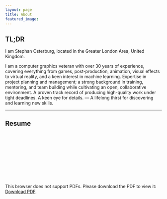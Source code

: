 ```yaml
---
layout: page
title: About
featured_image:
---
```


## TL;DR
I am Stephan Osterburg, located in the Greater London Area, United Kingdom.

I am a computer graphics veteran with over 30 years of experience, covering everything from games, post-production, animation, visual effects to virtual reality, and a keen interest in machine learning. Expertise in project planning and management; a strong background in training, mentoring, and team building while cultivating an open, collaborative environment. A proven track record of producing high-quality work under tight deadlines. A keen eye for details. — A lifelong thirst for discovering and learning new skills.

---

## Resume

<object data="assets/data/StephanOsterburg_Resume.pdf" type="application/pdf" width="700px" height="960px">
    <embed src="assets/data/StephanOsterburg_Resume.pdf">
        <p>This browser does not support PDFs. Please download the PDF to view it: <a href="assets/data/StephanOsterburg_Resume.pdf">Download PDF</a>.</p>
    </embed>
</object>

